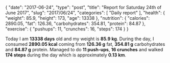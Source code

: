 {
    "date": "2017-06-24",
    "type": "post",
    "title": "Report for Saturday 24th of June 2017",
    "slug": "2017\/06\/24",
    "categories": [
        "Daily report"
    ],
    "health": {
        "weight": 85.9,
        "height": 173,
        "age": 13338
    },
    "nutrition": {
        "calories": 2890.05,
        "fat": 126.36,
        "carbohydrates": 354.81,
        "protein": 84.87
    },
    "exercise": {
        "pushups": 11,
        "crunches": 16,
        "steps": 174
    }
}

Today I am <strong>13338 days</strong> old and my weight is <strong>85.9 kg</strong>. During the day, I consumed <strong>2890.05 kcal</strong> coming from <strong>126.36 g</strong> fat, <strong>354.81 g</strong> carbohydrates and <strong>84.87 g</strong> protein. Managed to do <strong>11 push-ups</strong>, <strong>16 crunches</strong> and walked <strong>174 steps</strong> during the day which is approximately <strong>0.13 km</strong>.